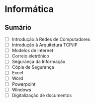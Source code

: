 # Informática

## Sumário
- [ ] Introdução à Redes de Computadores
- [ ] Introdução à Arquitetura TCP/IP
- [ ] Modelos de internet
- [ ] Correio eletrônico
- [ ] Segurança da Informação
- [ ] Cópia de Segurança
- [ ] Excel
- [ ] Word
- [ ] Powerpoint
- [ ] Windows
- [ ] Digitalização de documentos